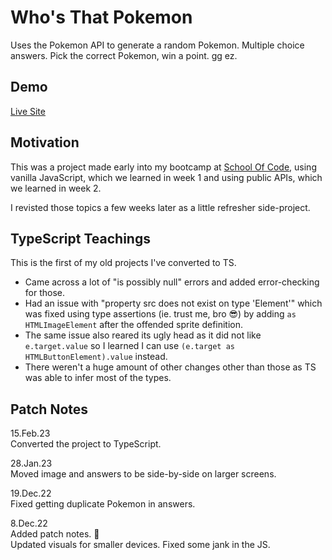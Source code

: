 
# Who's That Pokemon

Uses the Pokemon API to generate a random Pokemon. Multiple choice answers. Pick the correct Pokemon, win a point. gg ez.


## Demo

[Live Site](https://cowtipping.co.uk/whothatpoke/)


## Motivation

This was a project made early into my bootcamp at [School Of Code](https://www.schoolofcode.com/), using vanilla JavaScript, which we learned in week 1 and using public APIs, which we learned in week 2.

I revisted those topics a few weeks later as a little refresher side-project.

## TypeScript Teachings

This is the first of my old projects I've converted to TS.
- Came across a lot of "is possibly null" errors and added error-checking for those.  
- Had an issue with "property src does not exist on type 'Element'" which was fixed using type assertions (ie. trust me, bro 😎) by adding `as HTMLImageElement` after the offended sprite definition.  
- The same issue also reared its ugly head as it did not like `e.target.value` so I learned I can use `(e.target as HTMLButtonElement).value` instead.  
- There weren't a huge amount of other changes other than those as TS was able to infer most of the types.

## Patch Notes
15.Feb.23  
Converted the project to TypeScript.

28.Jan.23  
Moved image and answers to be side-by-side on larger screens.  

19.Dec.22  
Fixed getting duplicate Pokemon in answers.

8.Dec.22  
Added patch notes. 🤣  
Updated visuals for smaller devices. Fixed some jank in the JS.
